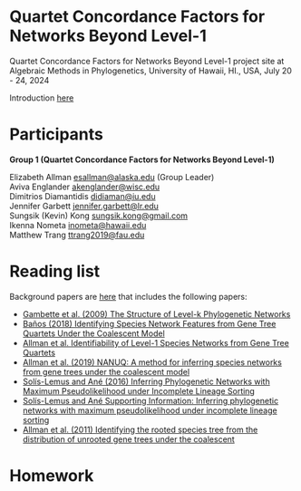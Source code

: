 # Quartet Concordance Factors for Networks Beyond Level-1

Quartet Concordance Factors for Networks Beyond Level-1 project site at Algebraic Methods in Phylogenetics, University of Hawaii, HI., USA, July 20 - 24, 2024

Introduction [here](/docs/proj_intro.pdf)


# Participants

**Group 1 (Quartet Concordance Factors for Networks Beyond Level-1)**

Elizabeth Allman <esallman@alaska.edu> (Group Leader)\
Aviva Englander <akenglander@wisc.edu>\
Dimitrios Diamantidis <didiaman@iu.edu>\
Jennifer Garbett <jennifer.garbett@lr.edu>\
Sungsik (Kevin) Kong <sungsik.kong@gmail.com>\
Ikenna Nometa <inometa@hawaii.edu>\
Matthew Trang <ttrang2019@fau.edu>

# Reading list

Background papers are [here](/files/background_papers.zip) that includes the following papers:

- [Gambette et al. (2009) The Structure of Level-k Phylogenetic Networks](/docs/background_papers/2009GambetteBerryPaulGenerators.pdf)
- [Baños (2018) Identifying Species Network Features from Gene Tree Quartets Under the Coalescent Model](/docs/background_papers/Banos-2018-Bulletin_of_Mathematical_Biology.pdf)
- [Allman et al. Identifiability of Level-1 Species Networks from Gene Tree Quartets](/docs/background_papers/id_main_and_supplement_r1.pdf)
- [Allman et al. (2019) NANUQ: A method for inferring species networks from gene trees under the coalescent model](/docs/background_papers/nanuq_bmc_FINAL.pdf)
- [Solís-Lemus and Ané (2016) Inferring Phylogenetic Networks with Maximum Pseudolikelihood under Incomplete Lineage Sorting](docs/background_papers/SNaQ-journal.pgen.1005896.PDF)
- [Solís-Lemus and Ané Supporting Information: Inferring phylogenetic networks with maximum pseudolikelihood under incomplete lineage sorting](/docs/background_papers/SNaQ-supplement-journal.pgen.1005896.s001.PDF)
- [Allman et al. (2011) Identifying the rooted species tree from the distribution of unrooted gene trees under the coalescent](/docs/background_papers/UGT-s00285-010-0355-7.pdf)


# Homework